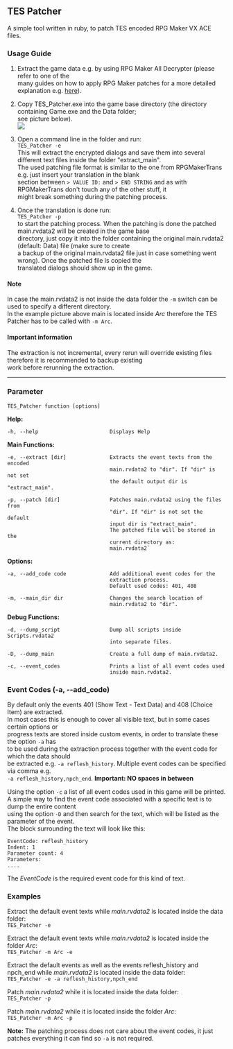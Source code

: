 ## TES Patcher ##

A simple tool written in ruby, to patch TES encoded RPG Maker VX ACE files.

### Usage Guide ###
1. Extract the game data e.g. by using RPG Maker All Decrypter (please refer to one of the  
many guides on how to apply RPG Maker patches for a more detailed explanation e.g. [here](http://www.ulmf.org/bbs/showthread.php?t=28259)).

2. Copy TES_Patcher.exe into the game base directory (the directory containing Game.exe and the Data folder;  
see picture below).  
![](http://i.imgur.com/QnLAtI7.png)
3. Open a command line in the folder and run:  
`TES_Patcher -e`  
This will extract the encrypted dialogs and save them into several different text files inside the folder "extract_main".  
The used patching file format is similar to the one from RPGMakerTrans e.g. just insert your translation in the blank  
section between `> VALUE ID:` and `> END STRING` and as with RPGMakerTrans don't touch any of the other stuff, it  
might break something during the patching process.

4. Once the translation is done run:  
`TES_Patcher -p`  
to start the patching process. When the patching is done the patched main.rvdata2 will be created in the game base  
directory, just copy it into the folder containing the original main.rvdata2 (default: Data) file (make sure to create  
a backup of the original main.rvdata2 file just in case something went wrong). Once the patched file is copied the  
translated dialogs should show up in the game.  
  
#### Note ####
In case the main.rvdata2 is not inside the data folder the `-m` switch can be used to specify a different directory.  
In the example picture above main is located inside *Arc* therefore the TES Patcher has to be called with `-m Arc`.

#### Important information ####
The extraction is not incremental, every rerun will override existing files therefore it is recommended to backup existing  
work before rerunning the extraction.


----------


### Parameter ###
    TES_Patcher function [options]

**Help:**

    -h, --help                       Displays Help

**Main Functions:**

    -e, --extract [dir]              Extracts the event texts from the encoded
                                     main.rvdata2 to "dir". If "dir" is not set
                                     the default output dir is "extract_main".

    -p, --patch [dir]                Patches main.rvdata2 using the files from
                                     "dir". If "dir" is not set the default
                                     input dir is "extract_main".
                                     The patched file will be stored in the
                                     current directory as:
                                     main.rvdata2`

**Options:**

    -a, --add_code code              Add additional event codes for the
                                     extraction process.
                                     Default used codes: 401, 408

    -m, --main_dir dir               Changes the search location of
                                     main.rvdata2 to "dir".

**Debug Functions:**

    -d, --dump_script                Dump all scripts inside Scripts.rvdata2
                                     into separate files.

    -D, --dump_main                  Create a full dump of main.rvdata2.

    -c, --event_codes                Prints a list of all event codes used
                                     inside main.rvdata2.

### Event Codes (-a, --add_code) ###

By default only the events 401 (Show Text - Text Data) and 408 (Choice Item) are extracted.  
In most cases this is enough to cover all visible text, but in some cases certain options or  
progress texts are stored inside custom events, in order to translate these the option `-a` has  
to be used during the extraction process together with the event code for which the data should  
be extracted e.g. `-a reflesh_history`. Multiple event codes can be specified via comma e.g.  
`-a reflesh_history,npch_end`. **Important: NO spaces in between**

Using the option `-c` a list of all event codes used in this game will be printed.  
A simple way to find the event code associated with a specific text is to dump the entire content  
using the option `-D` and then search for the text, which will be listed as the parameter of the event.  
The block surrounding the text will look like this:

	EventCode: reflesh_history  
	Indent: 1  
	Parameter count: 4  
	Parameters:  
	....

The *EventCode* is the required event code for this kind of text.


### Examples ###

Extract the default event texts while *main.rvdata2* is located inside the data folder:  
`TES_Patcher -e`

Extract the default event texts while *main.rvdata2* is located inside the folder *Arc*:  
`TES_Patcher -m Arc -e`

Extract the default events as well as the events reflesh_history and npch_end while *main.rvdata2* is located inside the data folder:  
`TES_Patcher -e -a reflesh_history,npch_end`

Patch *main.rvdata2* while it is located inside the data folder:  
`TES_Patcher -p`

Patch *main.rvdata2* while it is located inside the folder *Arc*:  
`TES_Patcher -m Arc -p`

**Note:** The patching process does not care about the event codes, it just patches everything it can find so `-a` is not required.
